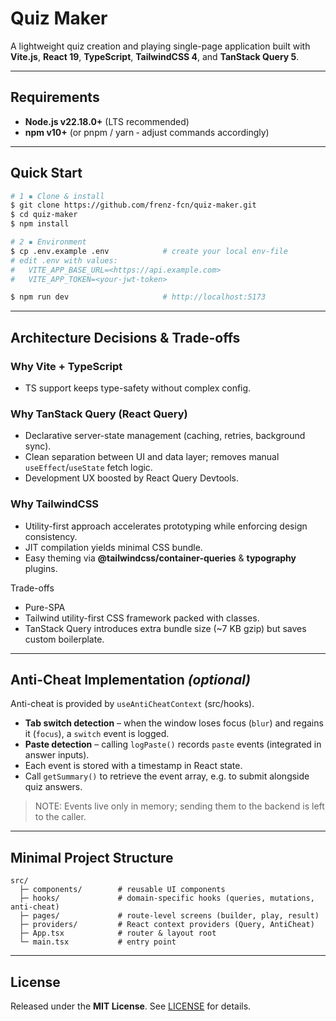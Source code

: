 # Quiz Maker

A lightweight quiz creation and playing single-page application built with **Vite.js**, **React 19**, **TypeScript**, **TailwindCSS 4**, and **TanStack Query 5**.

---

## Requirements

- **Node.js v22.18.0+** (LTS recommended)
- **npm v10+** (or pnpm / yarn ‑ adjust commands accordingly)

---

## Quick Start

```bash
# 1 ▪ Clone & install
$ git clone https://github.com/frenz-fcn/quiz-maker.git
$ cd quiz-maker
$ npm install

# 2 ▪ Environment
$ cp .env.example .env            # create your local env‐file
# edit .env with values:
#   VITE_APP_BASE_URL=<https://api.example.com>
#   VITE_APP_TOKEN=<your-jwt-token>

$ npm run dev                     # http://localhost:5173
```

---

## Architecture Decisions & Trade-offs

### Why Vite + TypeScript

- TS support keeps type-safety without complex config.

### Why TanStack Query (React Query)

- Declarative server-state management (caching, retries, background sync).
- Clean separation between UI and data layer; removes manual `useEffect`/`useState` fetch logic.
- Development UX boosted by React Query Devtools.

### Why TailwindCSS

- Utility-first approach accelerates prototyping while enforcing design consistency.
- JIT compilation yields minimal CSS bundle.
- Easy theming via **@tailwindcss/container-queries** & **typography** plugins.

Trade-offs

- Pure-SPA
- Tailwind utility-first CSS framework packed with classes.
- TanStack Query introduces extra bundle size (~7 KB gzip) but saves custom boilerplate.

---

## Anti-Cheat Implementation _(optional)_

Anti-cheat is provided by `useAntiCheatContext` (src/hooks).

- **Tab switch detection** – when the window loses focus (`blur`) and regains it (`focus`), a `switch` event is logged.
- **Paste detection** – calling `logPaste()` records `paste` events (integrated in answer inputs).
- Each event is stored with a timestamp in React state.
- Call `getSummary()` to retrieve the event array, e.g. to submit alongside quiz answers.

> NOTE: Events live only in memory; sending them to the backend is left to the caller.

---

## Minimal Project Structure

```text
src/
  ├─ components/        # reusable UI components
  ├─ hooks/             # domain-specific hooks (queries, mutations, anti-cheat)
  ├─ pages/             # route-level screens (builder, play, result)
  ├─ providers/         # React context providers (Query, AntiCheat)
  ├─ App.tsx            # router & layout root
  └─ main.tsx           # entry point
```

---

## License

Released under the **MIT License**. See [LICENSE](LICENSE) for details.
